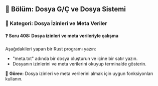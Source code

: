 ## 📘 Bölüm: Dosya G/Ç ve Dosya Sistemi  
### 🔹 Kategori: Dosya İzinleri ve Meta Veriler  
#### ❓ Soru 408: Dosya izinleri ve meta verileriyle çalışma

Aşağıdakileri yapan bir Rust programı yazın:

- "meta.txt" adında bir dosya oluşturun ve içine bir satır yazın.
- Dosyanın izinlerini ve meta verilerini okuyup terminalde gösterin.

🔧 **Görev:** Dosya izinleri ve meta verilerini almak için uygun fonksiyonları kullanın.
